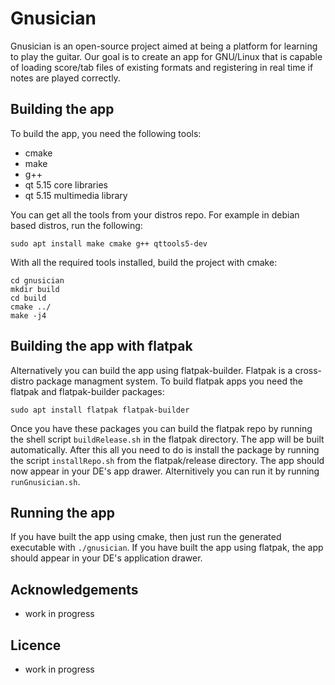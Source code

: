 # Gnusician

Gnusician is an open-source project aimed at being a platform for learning 
to play the guitar. Our goal is to create an app for GNU/Linux that is 
capable of loading score/tab files of existing formats and registering 
in real time if notes are played correctly.

## Building the app
To build the app, you need the following tools:
* cmake
* make
* g++
* qt 5.15 core libraries
* qt 5.15 multimedia library

You can get all the tools from your distros repo. 
For example in debian based distros, run the following:

    sudo apt install make cmake g++ qttools5-dev

With all the required tools installed, build the project with cmake:

    cd gnusician
    mkdir build
    cd build
    cmake ../
    make -j4

## Building the app with flatpak
Alternatively you can build the app using flatpak-builder. Flatpak is a 
cross-distro package managment system. To build flatpak apps you need 
the flatpak and flatpak-builder packages:

    sudo apt install flatpak flatpak-builder

Once you have these packages you can build the flatpak repo by running the
shell script `buildRelease.sh` in the flatpak directory. The app will be built 
automatically. After this all you need to do is install the package by running 
the script `installRepo.sh` from the flatpak/release directory.
The app should now appear in your DE's app drawer. Alternitively you can run it
by running `runGnusician.sh`.

## Running the app
If you have built the app using cmake, then just run the generated
executable with `./gnusician`. If you have built the app using flatpak, the app
should appear in your DE's application drawer.

## Acknowledgements
- work in progress

## Licence
- work in progress